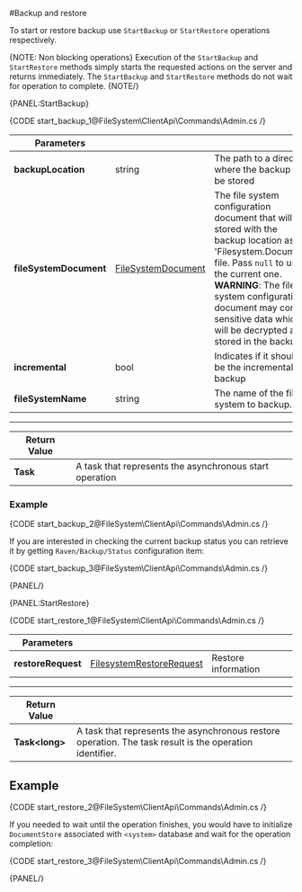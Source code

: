 #Backup and restore

To start or restore backup use `StartBackup` or `StartRestore` operations respectively.


{NOTE: Non blocking operations}
Execution of the `StartBackup` and `StartRestore` methods simply starts the requested actions on the server and returns immediately. 
The `StartBackup` and `StartRestore` methods do not wait for operation to complete.
{NOTE/}

{PANEL:StartBackup}

{CODE start_backup_1@FileSystem\ClientApi\Commands\Admin.cs /}

| Parameters | | |
| ------------- | ------------- | ----- |
| **backupLocation** | string | The path to a directory where the backup will be stored |
| **fileSystemDocument** | [FileSystemDocument](../../../../glossary/file-system-document) | The file system configuration document that will be stored with the backup location as 'Filesystem.Document' file. Pass `null` to use the current one.<br />**WARNING**: The file system configuration document may contain sensitive data which will be decrypted and stored in the backup. |
| **incremental** | bool | Indicates if it should be the incremental backup |
| **fileSystemName** | string | The name of the file system to backup. |

<hr/>

| Return Value | |
| ------------- | ------------- |
| **Task** | A task that represents the asynchronous start operation |

### Example

{CODE start_backup_2@FileSystem\ClientApi\Commands\Admin.cs /}

If you are interested in checking the current backup status you can retrieve it by getting `Raven/Backup/Status` configuration item:

{CODE start_backup_3@FileSystem\ClientApi\Commands\Admin.cs /}

{PANEL/}


{PANEL:StartRestore}

{CODE start_restore_1@FileSystem\ClientApi\Commands\Admin.cs /}

| Parameters | | |
| ------------- | ------------- | ----- |
| **restoreRequest** | [FilesystemRestoreRequest](../../../../glossary/file-system-restore-request) | Restore information |

<hr/>

| Return Value | |
| ------------- | ------------- |
| **Task&lt;long&gt;** | A task that represents the asynchronous restore operation. The task result is the operation identifier. |

## Example

{CODE start_restore_2@FileSystem\ClientApi\Commands\Admin.cs /}

If you needed to wait until the operation finishes, you would have to initialize `DocumentStore` associated with `<system>` database and wait for the operation completion:

{CODE start_restore_3@FileSystem\ClientApi\Commands\Admin.cs /}

{PANEL/}
